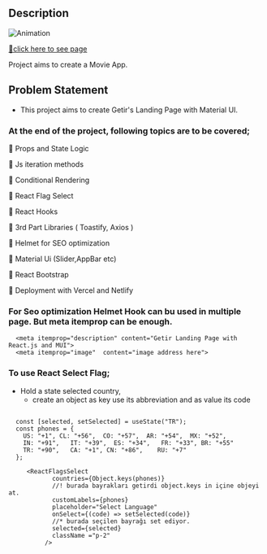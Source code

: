 ## Description

![Animation](https://user-images.githubusercontent.com/99739515/186932343-eaeeb885-ef78-4577-ae5e-24777bcb0a04.gif)

[🛒click here to see page](https://react-getir-clone-beta.vercel.app
)

Project aims to create a Movie App.

## Problem Statement

- This project aims to create Getir's Landing Page with Material UI.


### At the end of the project, following topics are to be covered;

📌 Props and State Logic

📌 Js iteration methods

📌 Conditional Rendering

📌 React Flag Select

📌 React Hooks

📌 3rd Part Libraries ( Toastify, Axios )

📌 Helmet for SEO optimization 

📌 Material Ui (Slider,AppBar etc)

📌 React Bootstrap

📌 Deployment with Vercel and Netlify


### For Seo optimization Helmet Hook can bu used in multiple page. But meta itemprop can be enough.

```
  <meta itemprop="description" content="Getir Landing Page with React.js and MUI">
  <meta itemprop="image"  content="image address here">
```

### To use React Select Flag;



- Hold a state selected country,
  - create an object as key use its abbreviation and as value its code

```

  const [selected, setSelected] = useState("TR");
  const phones = {
    US: "+1", CL: "+56",  CO: "+57",  AR: "+54",  MX: "+52", 
    IN: "+91",   IT: "+39",  ES: "+34",   FR: "+33", BR: "+55"
    TR: "+90",   CA: "+1", CN: "+86",    RU: "+7" 
  };
  
     <ReactFlagsSelect
            countries={Object.keys(phones)}
            //! burada bayrakları getirdi object.keys in içine objeyi at.
            customLabels={phones}
            placeholder="Select Language"
            onSelect={(code) => setSelected(code)}
            //* burada seçilen bayrağı set ediyor.
            selected={selected}
            className ="p-2"
          />
          
 ```
